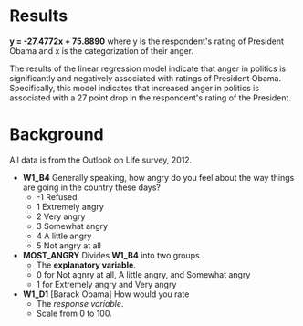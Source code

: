 
# Results
**y = -27.4772x + 75.8890** where y is the respondent's rating of President Obama and x is the categorization of their anger.

The results of the linear regression model indicate that anger in politics is significantly and negatively associated
with ratings of President Obama. Specifically, this model indicates that increased anger in politics is associated with
a 27 point drop in the respondent's rating of the President.

# Background
All data is from the Outlook on Life survey, 2012.

* **W1_B4** Generally speaking, how angry do you feel about the way things are going in the country these days?
  * -1 Refused
  * 1  Extremely angry
  * 2  Very angry
  * 3  Somewhat angry
  * 4  A little angry
  * 5  Not angry at all
* **MOST_ANGRY** Divides **W1_B4** into two groups.
  * The **explanatory variable**.
  * 0 for Not agnry at all, A little angry, and Somewhat angry
  * 1 for Extremely angry and Very angry
* **W1_D1** [Barack Obama] How would you rate
  * The *response variable*.
  * Scale from 0 to 100.
